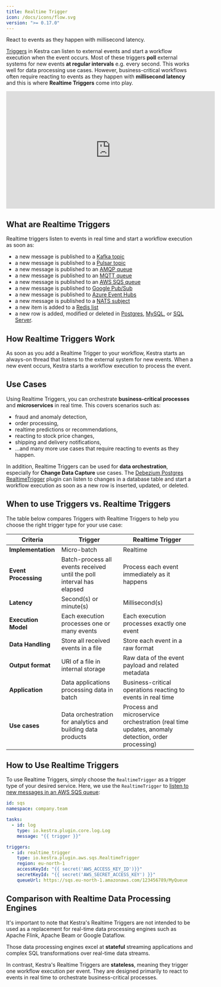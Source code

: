 ```yaml
---
title: Realtime Trigger
icon: /docs/icons/flow.svg
version: ">= 0.17.0"
---
```


React to events as they happen with millisecond latency.


[Triggers](./index.md) in Kestra can listen to external events and start a workflow execution when the event occurs. Most of these triggers **poll** external systems for new events **at regular intervals** e.g. every second. This works well for data processing use cases. However, business-critical workflows often require reacting to events as they happen with **millisecond latency** and this is where **Realtime Triggers** come into play.

<div class="video-container">
    <iframe width="560" height="315" src="https://www.youtube.com/embed/bLzk4dKc95g?si=To23PJ0Ags7Mtb7f" title="YouTube video player" frameborder="0" allow="accelerometer; autoplay; clipboard-write; encrypted-media; gyroscope; picture-in-picture; web-share" referrerpolicy="strict-origin-when-cross-origin" allowfullscreen></iframe>
</div>

## What are Realtime Triggers

Realtime triggers listen to events in real time and start a workflow execution as soon as:
- a new message is published to a [Kafka topic](/plugins/plugin-kafka/triggers/io.kestra.plugin.kafka.realtimetrigger)
- a new message is published to a [Pulsar topic](/plugins/plugin-pulsar/triggers/io.kestra.plugin.pulsar.realtimetrigger)
- a new message is published to an [AMQP queue](/plugins/plugin-amqp/triggers/io.kestra.plugin.amqp.realtimetrigger)
- a new message is published to an [MQTT queue](/plugins/plugin-mqtt/triggers/io.kestra.plugin.mqtt.realtimetrigger)
- a new message is published to an [AWS SQS queue](/plugins/plugin-aws/triggers/sqs/io.kestra.plugin.aws.sqs.realtimetrigger)
- a new message is published to [Google Pub/Sub](/plugins/plugin-gcp/triggers/pubsub/io.kestra.plugin.gcp.pubsub.realtimetrigger)
- a new message is published to [Azure Event Hubs](/plugins/plugin-azure/triggers/eventhubs/io.kestra.plugin.azure.eventhubs.realtimetrigger)
- a new message is published to a [NATS subject](/plugins/plugin-nats/triggers/io.kestra.plugin.nats.realtimetrigger)
- a new item is added to a [Redis list](/plugins/plugin-redis/triggers/io.kestra.plugin.redis.realtimetriggerlist)
- a new row is added, modified or deleted in [Postgres](/plugins/plugin-debezium-postgres/triggers/io.kestra.plugin.debezium.postgres.realtimetrigger), [MySQL](/plugins/plugin-debezium-mysql/triggers/io.kestra.plugin.debezium.mysql.realtimetrigger), or [SQL Server](/plugins/plugin-debezium-sqlserver/triggers/io.kestra.plugin.debezium.sqlserver.realtimetrigger).

## How Realtime Triggers Work

As soon as you add a Realtime Trigger to your workflow, Kestra starts an always-on thread that listens to the external system for new events. When a new event occurs, Kestra starts a workflow execution to process the event.


## Use Cases

Using Realtime Triggers, you can orchestrate **business-critical processes** and **microservices** in real time. This covers scenarios such as:
- fraud and anomaly detection,
- order processing,
- realtime predictions or recommendations,
- reacting to stock price changes,
- shipping and delivery notifications,
- ...and many more use cases that require reacting to events as they happen.

In addition, Realtime Triggers can be used for **data orchestration**, especially for **Change Data Capture** use cases. The [Debezium Postgres RealtimeTrigger](/plugins/plugin-debezium-postgres/triggers/io.kestra.plugin.debezium.postgres.realtimetrigger) plugin can listen to changes in a database table and start a workflow execution as soon as a new row is inserted, updated, or deleted.

## When to use Triggers vs. Realtime Triggers

The table below compares Triggers with Realtime Triggers to help you choose the right trigger type for your use case:

| Criteria             | Trigger                                                               | Realtime Trigger                                                                                |
|----------------------|-----------------------------------------------------------------------|-------------------------------------------------------------------------------------------------|
| **Implementation**   | Micro-batch                                                           | Realtime                                                                                        |
| **Event Processing** | Batch-process all events received until the poll interval has elapsed | Process each event immediately as it happens                                                    |
| **Latency**          | Second(s) or minute(s)                                                | Millisecond(s)                                                                                  |
| **Execution Model**  | Each execution processes one or many events                           | Each execution processes exactly one event                                                      |
| **Data Handling**    | Store all received events in a file                                   | Store each event in a raw format                                                                |
| **Output format**    | URI of a file in internal storage                                     | Raw data of the event payload and related metadata                                              |
| **Application**      | Data applications processing data in batch                            | Business-critical operations reacting to events in real time                                    |
| **Use cases**        | Data orchestration for analytics and building data products           | Process and microservice orchestration (real time updates, anomaly detection, order processing) |


## How to Use Realtime Triggers

To use Realtime Triggers, simply choose the `RealtimeTrigger` as a trigger type of your desired service. Here, we use the `RealtimeTrigger` to [listen to new messages in an AWS SQS queue](https://youtu.be/bLzk4dKc95g):

```yaml
id: sqs
namespace: company.team

tasks:
  - id: log
    type: io.kestra.plugin.core.log.Log
    message: "{{ trigger }}"

triggers:
  - id: realtime_trigger
    type: io.kestra.plugin.aws.sqs.RealtimeTrigger
    region: eu-north-1
    accessKeyId: "{{ secret('AWS_ACCESS_KEY_ID')}}"
    secretKeyId: "{{ secret('AWS_SECRET_ACCESS_KEY') }}"
    queueUrl: https://sqs.eu-north-1.amazonaws.com/123456789/MyQueue
```

## Comparison with Realtime Data Processing Engines

It's important to note that Kestra's Realtime Triggers are not intended to be used as a replacement for real-time data processing engines such as Apache Flink, Apache Beam or Google Dataflow.

Those data processing engines excel at **stateful** streaming applications and complex SQL transformations over real-time data streams.

In contrast, Kestra's Realtime Triggers are **stateless**, meaning they trigger one workflow execution per event. They are designed primarily to react to events in real time to orchestrate business-critical processes.
